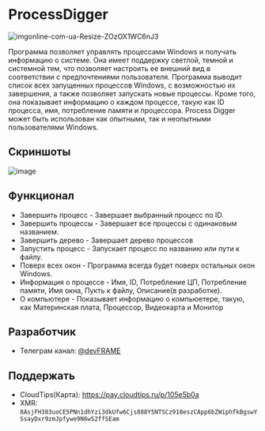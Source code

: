 # ProcessDigger
![imgonline-com-ua-Resize-ZOzOX1WC6nJ3](https://user-images.githubusercontent.com/94005290/222040131-880191ac-df76-4948-a25f-1a94d23fb4b1.png)

Программа позволяет управлять процессами Windows и получать информацию о системе.
Она имеет поддержку светлой, темной и системной тем, что позволяет настроить ее внешний вид в соответствии с предпочтениями пользователя.
Программа выводит список всех запущенных процессов Windows, с возможностью их завершения, а также позволяет запускать новые процессы.
Кроме того, она показывает информацию о каждом процессе, такую как ID процесса, имя, потребление памяти и процессора.
Process Digger может быть использован как опытными, так и неопытными пользователями Windows.
## Скриншоты
![image](https://user-images.githubusercontent.com/94005290/222039117-652f3c17-0c07-414a-b056-5d2e3c0e5d0a.png)

## Функционал
- Завершить процесс - Завершает выбранный процесс по ID.
- Завершить процессы - Завершает все процессы с одинаковым названием.
- Завершить дерево - Завершает дерево процессов
- Запустить процесс - Запускает процесс по названию или пути к файлу.
- Поверх всех окон - Программа всегда будет поверх остальных окон Windows.
- Информация о процессе - Имя, ID, Потребление ЦП, Потребление памяти, Имя окна, Пукть к файлу, Описание(в разработке).
- О компьютере - Показывает информацию о компьюетере, такую, как Материнская плата, Процессор, Видеокарта и Монитор

## Разработчик
- Телеграм канал: [@devFRAME](https://t.me/+5SHcAW68EoZjN2Vi) 

## Поддержать
- CloudTips(Карта): https://pay.cloudtips.ru/p/105e5b0a
- XMR: ```8AsjFH383uoCE5PNn1dhYzi3dkUfw6Cjs888Y5NTSCz918eszCApp6bZWiphfkBgswYSsayDxr9zmJpfywe9N6wS2ffSEam```
